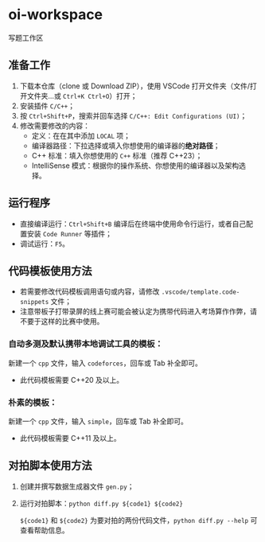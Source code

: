 # oi-workspace

写题工作区

## 准备工作

1. 下载本仓库（clone 或 Download ZIP），使用 VSCode 打开文件夹（文件/打开文件夹...或 `Ctrl+K Ctrl+O`）打开；
2. 安装插件 `C/C++`；
3. 按 `Ctrl+Shift+P`，搜索并回车选择 `C/C++: Edit Configurations (UI)`；
4. 修改需要修改的内容：
   * 定义：在在其中添加 `LOCAL` 项；
   * 编译器路径：下拉选择或填入你想使用的编译器的**绝对路径**；
   * C++ 标准：填入你想使用的 `C++` 标准（推荐 C++23）；
   * IntelliSense 模式：根据你的操作系统、你想使用的编译器以及架构选择。

## 运行程序

* 直接编译运行：`Ctrl+Shift+B` 编译后在终端中使用命令行运行，或者自己配置安装 `Code Runner` 等插件；
* 调试运行：`F5`。

## 代码模板使用方法

* 若需要修改代码模板调用语句或内容，请修改 `.vscode/template.code-snippets` 文件；
* 注意带板子打带录屏的线上赛可能会被认定为携带代码进入考场算作作弊，请不要于这样的比赛中使用。

### 自动多测及默认携带本地调试工具的模板：

新建一个 `cpp` 文件，输入 `codeforces`，回车或 Tab 补全即可。

* 此代码模板需要 C++20 及以上。

### 朴素的模板：

新建一个 `cpp` 文件，输入 `simple`，回车或 Tab 补全即可。

* 此代码模板需要 C++11 及以上。

## 对拍脚本使用方法

1. 创建并撰写数据生成器文件 `gen.py`；
2. 运行对拍脚本：`python diff.py ${code1} ${code2}`

   `${code1}` 和 `${code2}` 为要对拍的两份代码文件，`python diff.py --help` 可查看帮助信息。
